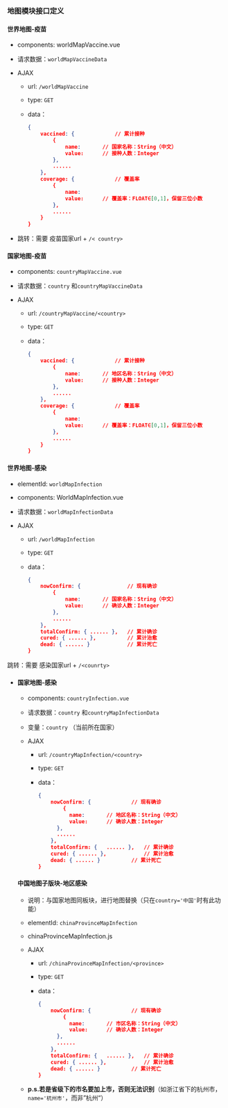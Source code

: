 ### 地图模块接口定义

#### 世界地图-疫苗

- components: worldMapVaccine.vue

- 请求数据：`worldMapVaccineData`

- AJAX

  - url: `/worldMapVaccine`

  - type: `GET`

  - data：

    ```json
    {
        vaccined: {				// 累计接种
            {
            	name:		// 国家名称：String（中文）
            	value:		// 接种人数：Integer
        	},
        	......
        },
        coverage: {				// 覆盖率
         	{
            	name:
            	value:		// 覆盖率：FLOAT∈[0,1]，保留三位小数
        	},
        	......
        }
    }
    ```

- 跳转：需要 疫苗国家url + `/< country>`

#### 国家地图-疫苗

- components: `countryMapVaccine.vue`

- 请求数据：`country` 和`countryMapVaccineData`

- AJAX

  - url: `/countryMapVaccine/<country>`

  - type: `GET`

  - data：

    ```json
    {
        vaccined: {				// 累计接种
            {
            	name:		// 地区名称：String（中文）
            	value:		// 接种人数：Integer
        	},
        	......
        },
        coverage: {				// 覆盖率
         	{
            	name:
            	value:		// 覆盖率：FLOAT∈[0,1]，保留三位小数
        	},
        	......
        }
    }
    ```

#### 世界地图-感染

- elementId: `worldMapInfection`

- components: WorldMapInfection.vue

- 请求数据：`worldMapInfectionData`

- AJAX

  - url: `/worldMapInfection`

  - type: `GET`

  - data：

    ```json
    {
        nowConfirm: {				// 现有确诊
            {
            	name:		// 国家名称：String（中文）
            	value:		// 确诊人数：Integer
        	},
        	......
        },
        totalConfirm: {	...... },	// 累计确诊
        cured: { ...... },			// 累计治愈
        dead: { ...... }			// 累计死亡
    }
    ```

跳转：需要 感染国家url + `/<counrty>` 

- #### 国家地图-感染

  - components: `countryInfection.vue`

  - 请求数据：`country` 和`countryMapInfectionData`

  - 变量：`country` （当前所在国家）

  - AJAX

    - url: `/countryMapInfection/<country>`

    - type: `GET`

    - data：

      ```json
      {
          nowConfirm: {				// 现有确诊
              {
              	name:		// 地区名称：String（中文）
              	value:		// 确诊人数：Integer
          	},
          	......
          },
          totalConfirm: {	...... },	// 累计确诊
          cured: { ...... },			// 累计治愈
          dead: { ...... }			// 累计死亡
      }
      ```

  #### 中国地图子版块-地区感染

  - 说明：与国家地图同板块，进行地图替换（只在`country='中国'`时有此功能）

  - elementId: `chinaProvinceMapInfection`

  - chinaProvinceMapInfection.js

  - AJAX

    - url: `/chinaProvinceMapInfection/<province>`

    - type: `GET`

    - data：

      ```json
      {
          nowConfirm: {				// 现有确诊
              {
              	name:		// 市区名称：String（中文）
              	value:		// 确诊人数：Integer
          	},
          	......
          },
          totalConfirm: {	...... },	// 累计确诊
          cured: { ...... },			// 累计治愈
          dead: { ...... }			// 累计死亡
      }
      ```

  - **p.s.若是省级下的市名要加上市，否则无法识别**（如浙江省下的杭州市，`name='杭州市'`，而非”杭州“）

